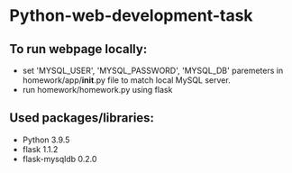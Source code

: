 # Python-web-development-task

## To run webpage locally:

- set 'MYSQL_USER', 'MYSQL_PASSWORD', 'MYSQL_DB' paremeters in homework/app/__init__.py file to match local MySQL server.
- run homework/homework.py using flask

## Used packages/libraries:

- Python 3.9.5
- flask 1.1.2
- flask-mysqldb 0.2.0
